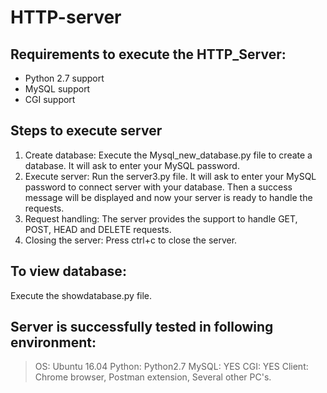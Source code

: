# HTTP-server

## Requirements to execute the HTTP_Server:
  - Python 2.7 support
  - MySQL support
  - CGI support
  
## Steps to execute server
  1. Create database: Execute the Mysql_new_database.py file to create a database. It will ask to enter your MySQL password.
  2. Execute server: Run the server3.py file. It will ask to enter your MySQL password to connect server with your database.
     Then a success message will be displayed and now your server is ready to handle the requests.
  3. Request handling: The server provides the support to handle GET, POST, HEAD and DELETE requests.
  4. Closing the server: Press ctrl+c to close the server.
     
## To view database:
  Execute the showdatabase.py file.
  
## Server is successfully tested in following environment:
 > OS: Ubuntu 16.04
 > Python: Python2.7
 > MySQL: YES
 > CGI: YES
 > Client: Chrome browser, Postman extension, Several other PC's.
